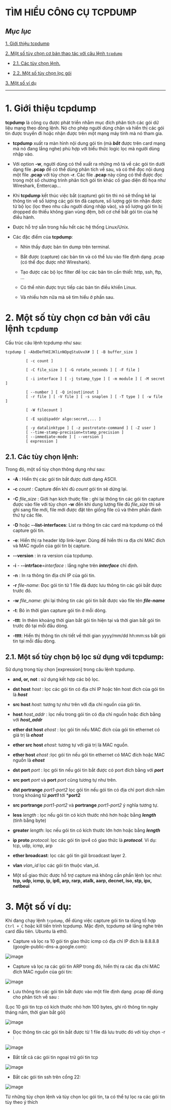 # **TÌM HIỂU CÔNG CỤ TCPDUMP**

## ***Mục lục***

[1. Giới thiệu tcpdump](#1)

[2. Một số tùy chọn cơ bản thao tác với câu lệnh `tcpdump`](#2)

- [2.1. Các tùy chọn lệnh.](#2.1)

- [2.2. Một số tùy chọn lọc gói](#2.2)

[3. Một số ví dụ](#3)

---
# 1. Giới thiệu tcpdump


**tcpdump** là công cụ được phát triển nhằm mục đích phân tích các gói dữ liệu mạng theo dòng lệnh. Nó cho phép người dùng chặn và hiển thị các gói tin được truyền đi hoặc nhận được trên một mạng máy tính mà nó tham gia.

- **tcpdump** xuất ra màn hình nội dung gói tin (mà ***bắt*** được trên card mạng mà nó đang lắng nghe) phù hợp với biểu thức logic lọc mà người dùng nhập vào. 

- Với option **-w**, người dùng có thể xuất ra những mô tả về các gói tin dưới dạng file **.pcap** để có thể dùng phân tích về sau, và có thể đọc nội dung một file **.pcap** với tùy chọn **-r**. Các file **.pcap** này cũng có thể được đọc trong một số chương trình phân tích gói tin khác cố giao diện đồ họa như Wireshark, Enttercap...

- Khi **tcpdump** kết thúc việc bắt (capture) gói tin thì nó sẽ thống kê lại thông tin về số lượng các gói tin đã capture, số lượng gói tin nhận được từ bộ lọc (lọc theo nhu cầu người dùng nhập vào), và số lượng gói tin bị dropped do thiếu không gian vùng đệm, bởi cơ chế bắt gói tin của hệ điều hành.

- Được hỗ trợ sẵn trong hầu hết các hệ thống Linux/Unix.

- Các đặc điểm của **tcpdump**:

  - Nhìn thấy được bản tin dump trên terminal.

  - Bắt được (capture) các bản tin và có thể lưu vào file định dạng .pcap (có thể đọc được nhờ Wireshark).

  - Tạo được các bộ lọc filter để lọc các bản tin cần thiết: http, ssh, ftp, ...

  - Có thể nhìn được trực tiếp các bản tin điều khiển Linux.

  - Và nhiều hơn nữa mà sẽ tìm hiểu ở phần sau.



# 2. Một số tùy chọn cơ bản với câu lệnh `tcpdump`

Cấu trúc câu lệnh tcpdump như sau: 

```
tcpdump [ -AbdDefhHIJKlLnNOpqStuUvxX# ] [ -B buffer_size ] 

         [ -c count ] 

         [ -C file_size ] [ -G rotate_seconds ] [ -F file ] 

         [ -i interface ] [ -j tstamp_type ] [ -m module ] [ -M secret ] 

         [ --number ] [ -Q in|out|inout ] 
         [ -r file ] [ -V file ] [ -s snaplen ] [ -T type ] [ -w file ] 

         [ -W filecount ] 

         [ -E spi@ipaddr algo:secret,... ] 

         [ -y datalinktype ] [ -z postrotate-command ] [ -Z user ] 
         [ --time-stamp-precision=tstamp_precision ] 
         [ --immediate-mode ] [ --version ] 
         [ expression ] 
 ```

<a name="2.1"></a>
## 2.1. Các tùy chọn lệnh:
Trong đó, một số tùy chọn thông dụng như sau:

- **-A** : Hiển thị các gói tin bắt được dưới dạng ASCII.

- **-c** *count* : Capture đến khi đủ *count* gói tin sẽ dừng lại.

- **-C** *file_size* : Giới hạn kích thước file : ghi lại thông tin các gói tin capture được vào file với tùy chọn **-w** đến khi dung lượng file đủ *file_size* thì sẽ ghi sang file mới, file mới được đặt tên giống file cũ và thêm phần đánh thứ tự các file.

- **-D** hoặc **--list-interfaces**: List ra thông tin các card mà tcpdump có thể capture gói tin.

- **-e**: Hiển thị ra header lớp link-layer. Dùng để hiển thì ra địa chỉ MAC đích và MAC nguồn của gói tin bị capture.

- **--version** : in ra version của tcpdump.

- **-i** - **--intrface**=*interface* : lắng nghe trên ***interface*** chỉ định.

- **-n** : In ra thông tin địa chỉ IP của gói tin.

- **-r** *file-name*: Đọc gói tin từ 1 file đã được lưu thông tin các gói bắt được trước đó.

- **-w** *file_name*: ghi lại thông tin các gói tin bắt được vào file tên ***file-name***

- **-t**: Bỏ in thời gian capture gói tin ở mỗi dòng.

- **-ttt**: In thêm khoảng thời gian bắt gói tin hiện tại và thời gian bắt gói tin trước đó tại mỗi đầu dòng.

- **-tttt**: Hiển thị thông tin chi tiết về thời gian yyyy/mm/dd hh:mm:ss bắt gói tin tại mỗi đầu dòng.


<a name="2.2"></a>

## 2.1. Một số tùy chọn bộ lọc sử dụng với tcpdump:

Sử dụng trong tùy chọn [expression] trong câu lệnh tcpdump.

- **and, or, not** : sử dụng kết hợp các bộ lọc.

- **dst host** *host* : lọc các gói tin có địa chỉ IP hoặc tên host đích của gói tin là ***host***

- **src host** *host*: tương tự như trên với địa chỉ nguồn của gói tin.

- **host** *host_addr* : lọc nếu trong gói tin có địa chỉ nguồn hoặc đích bằng với ***host_addr***

- **ether dst host** *ehost* : lọc gói tin nếu MAC đích của gói tin ethernet có giá trị là ***ehost***

- **ether src host** *ehost*: tương tự với giá trị là MAC nguồn.

- **ether host** *ehost* :lọc gói tin nếu gói tin ethernet có MAC đích hoặc MAC nguồn là ***ehost***

- **dst port** *port* : lọc gói tin nếu gói tin bắt được có port đích bằng với ***port***

- **src port** *port* và **port** *port* cũng tương tự như trên.

- **dst portrange** *port1-port2* lọc gói tin nếu gói tin có địa chỉ port dích nằm trong khoảng từ ***port1*** tới ***port2**

- **src portrange** *port1-port2* và **portrange** *port1-port2* ý nghĩa tương tự.

- **less** *length* : lọc nếu gói tin có kích thước nhỏ hơn hoặc bằng ***length*** (tính bằng byte)

- **greater** *length*: lọc  nếu gói tin có kích thước lớn hơn hoặc bằng ***length***

- **ip proto** *protocol*: lọc các gói tin ipv4 có giao thức là ***protocol***. Ví dụ: tcp, udp, icmp, arp

- **ether broadcast**: lọc các gói tin gửi broadcast layer 2.

- **vlan** *vlan_id* lọc các gói tin thuộc vlan_id.

- Một số giao thức được hỗ trợ capture mà không cần phần lệnh lọc như: **tcp, udp, icmp, ip, ip6, arp, rarp, atalk, aarp, decnet, iso, stp, ipx, netbeui** 



<a name="3"></a>
# 3. Một số ví dụ:

Khi đang chạy lệnh `tcpdump`, để dùng việc capture gói tin ta dùng tổ hợp `Ctrl + C` hoặc kill tiến trình tcpdump. Mặc định, tcpdump sẽ lắng nghe trên card đầu tiên. Ubuntu là eth0.

- Capture và lọc ra 10 gói tin giao thức icmp có địa chỉ IP đích là 8.8.8.8 (google-public-dns-a.google.com):

![image](https://github.com/user-attachments/assets/7584e6b5-329c-4d35-b5ab-92d7fb132e45)


- Capture và lọc ra các gói tin ARP trong đó, hiển thị ra các địa chỉ MAC đích MAC nguồn của gói tin: 

![image](https://github.com/user-attachments/assets/77615301-f52e-4cf7-af42-3f8e2a540ede)


- Lưu thông tin các gói tin bắt được vào một file định dạng .pcap để dùng cho phân tích về sau :

(Lọc 10 gói tin tcp có kích thước nhỏ hơn 100 bytes, ghi rõ thông tin ngày tháng năm, thời gian bắt gói)

![image](https://github.com/user-attachments/assets/8a29bf28-1bc3-4345-bef8-f4c1607ed8c1)


- Đọc thông tin các gói tin bắt được từ 1 file đã lưu trước đó với tùy chọn -r :
 
![image](https://github.com/user-attachments/assets/78d6ae93-ce1a-4a4e-a8f9-c4756aed8923)


- Bắt tất cả các gói tin ngoại trừ gói tin tcp

![image](https://github.com/user-attachments/assets/6f5776c9-84f4-4216-8620-d9563ee24670)


- Bắt các gói tin ssh trên cổng 22:

![image](https://github.com/user-attachments/assets/e9284b3c-bf0a-43fe-b10d-df9689d72dec)

Từ những tùy chọn lệnh và tùy chọn lọc gói tin, ta có thể tự lọc ra các gói tin tùy theo ý thích 
